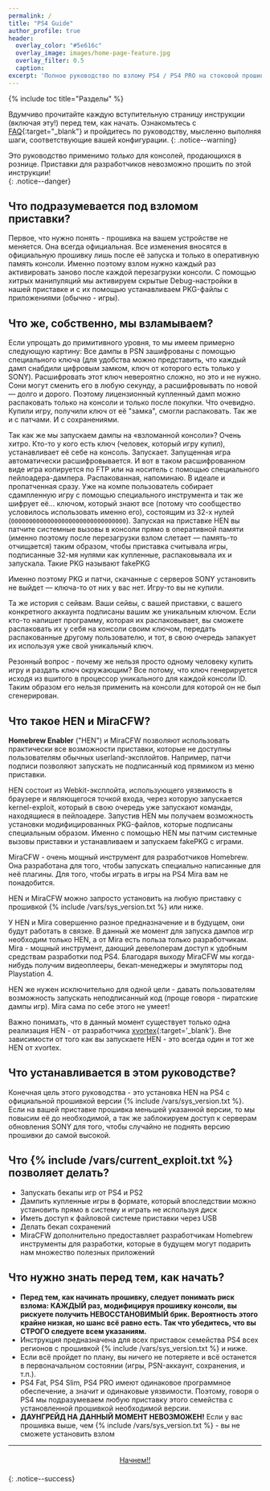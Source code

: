 ```yaml
---
permalink: /
title: "PS4 Guide"
author_profile: true
header:
  overlay_color: "#5e616c"
  overlay_image: images/home-page-feature.jpg
  overlay_filter: 0.5
  caption:
excerpt: 'Полное руководство по взлому PS4 / PS4 PRO на стоковой прошивке версии 5.05 (5.07) и ниже<br />**Последнее изменение:** 6 июля 2018'
---
```


{% include toc title="Разделы" %}

Вдумчиво прочитайте каждую вступительную страницу инструкции (включая эту!) перед тем, как начать. Ознакомьтесь с [FAQ](faq){:target="_blank"} и пройдитесь по руководству, мысленно выполняя шаги, соответствующие вашей конфигурации. 
{: .notice--warning}

Это руководство применимо *только* для консолей, продающихся в рознице. Приставки для разработчиков невозможно прошить по этой инструкции!  
{: .notice--danger}

## Что подразумевается под взломом приставки?

Первое, что нужно понять - прошивка на вашем устройстве не меняется. Она всегда официальная. Все изменения вносятся в официальную прошивку лишь после её запуска и только в оперативную память консоли. Именно поэтому взлом нужно каждый раз активировать заново после каждой перезагрузки консоли. С помощью хитрых манипуляций мы активируем скрытые Debug-настройки в нашей приставке и с их помощью устанавливаем PKG-файлы с приложениями (обычно - игры). 

## Что же, собственно, мы взламываем? 

Если упрощать до примитивного уровня, то мы имеем примерно следующую картину: 
Все дампы в PSN зашифрованы с помощью специального ключа (для удобства можно представить, что каждый дамп снабдили цифровым замком, ключ от которого есть только у SONY). Расшифровать этот ключ невероятно сложно, но это и не нужно. Сони могут сменить его в любую секунду, а расшифровывать по новой — долго и дорого. Поэтому лицензионный купленный дамп можно распаковать только на консоли и только после покупки. Что очевидно. Купили игру, получили ключ от её "замка", смогли распаковать. Так же и с патчами. И с сохранениями. 

Так как же мы запускаем дампы на «взломанной консоли»? Очень хитро. Кто-то у кого есть ключ (человек, который игру купил), устанавливает её себе на консоль. Запускает. Запущенная игра автоматически расшифровывается. И вот в таком расшифрованном виде игра копируется по FTP или на носитель с помощью специального пейлоадера-дампера. Распакованная, напоминаю. В идеале и пропатченная сразу. Уже на компе пользователь собирает сдампленную игру с помощью специального инструмента и так же шифрует её… ключом, который знают все (потому что сообщество условилось использовать именно его), состоящим из 32-х нулей (`00000000000000000000000000000000`). Запуская на приставке HEN вы патчите системные вызовы в консоли прямо в оперативной памяти (именно поэтому после перезагрузки взлом слетает — память-то отчищается) таким образом, чтобы приставка считывала игры, подписанные 32-мя нулями как купленные, распаковывала их и запускала. Такие PKG называют fakePKG

Именно поэтому PKG и патчи, скачанные с серверов SONY установить не выйдет — ключа-то от них у вас нет. Игру-то вы не купили.

Та же история с сейвам. Ваши сейвы, с вашей приставки, с вашего конкретного аккаунта подписаны вашим же уникальным ключом. Если кто-то напишет программу, которая их распаковывает, вы сможете распаковать их у себя на консоли своим ключом, передать распакованные другому пользователю, и тот, в свою очередь запакует их используя уже свой уникальный ключ. 

Резонный вопрос - почему же нельзя просто одному человеку купить игру и раздать ключ окружающим? Все потому, что ключ генерируется исходя из вшитого в процессор уникального для каждой консоли ID. Таким образом его нельзя применить на консоли для которой он не был сгенерирован.  

## Что такое HEN и MiraCFW?

**Homebrew Enabler** ("HEN") и MiraCFW позволяют использовать практически все возможности приставки, которые не доступны пользователям обычных userland-эксплойтов. Например, патчи подписи позволяют запускать не подписанный код прямиком из меню приставки.

HEN состоит из Webkit-эксплойта, использующего уязвимость в браузере и являющегося точкой входа, через которую запускается kernel-exploit, который в свою очередь уже запускают команды, находящиеся в пейлоадере. Запустив HEN мы получаем возможность установки модифицированных PKG-файлов, которые подписаны специальным образом. Именно с помощью HEN мы патчим системные вызовы приставки и устанавливаем и запускаем fakePKG с играми. 

MiraCFW - очень мощный инструмент для разработчиков Homebrew. Она разработана для того, чтобы запускать специально написанные для неё плагины. Для того, чтобы играть в игры на PS4 Mira вам не понадобится. 

HEN и MiraCFW можно запросто установить на любую приставку с прошивкой {% include /vars/sys_version.txt %} или ниже.

У HEN и Mira совершенно разное предназначение и в будущем, они будут работать в связке. В данный же момент для запуска дампов игр необходим только HEN, а от Mira есть польза только разработчикам. Mira - мощный инструмент, дающий девелоперам доступ к удобным средствам разработки под PS4. Благодаря выходу MiraCFW мы когда-нибудь получим видеоплееры, бекап-менеджеры и эмуляторы под Playstation 4. 

HEN же нужен исключительно для одной цели - давать пользователям возможность запускать неподписанный код (проще говоря - пиратские дампы игр). Mira сама по себе этого не умеет!

Важно понимать, что в данный момент существует только одна реализация HEN - от разработчика [xvortex](https://github.com/xvortex){:target='_blank'}. Вне зависимости от того как вы запускаете HEN - это всегда один и тот же HEN от xvortex. 

## Что устанавливается в этом руководстве?

Конечная цель этого руководства - это установка HEN на PS4 с официальной прошивкой версии {% include /vars/sys_version.txt %}. Если на вашей приставке прошивка меньшей указанной версии, то мы повысим её до необходимой, а так же заблокируем доступ к серверам обновления SONY для того, чтобы случайно не поднять версию прошивки до самой высокой.

## Что {% include /vars/current_exploit.txt %} позволяет делать?

+ Запускать бекапы игр от PS4 и PS2
+ Дампить купленные игры в формате, который впоследствии можно установить прямо в систему и играть не используя диск
+ Иметь доступ к файловой системе приставки через USB
+ Делать бекап сохранений 
+ MiraCFW дополнительно предоставляет разработчикам Homebrew инструменты для разработки, которые в будущем могут подарить нам множество полезных приложений

## Что нужно знать перед тем, как начать?

+ **Перед тем, как начинать прошивку, следует понимать риск взлома: КАЖДЫЙ раз, модифицируя прошивку консоли, вы рискуете получить НЕВОССТАНОВИМЫЙ брик. Вероятность этого крайне низкая, но шанс всё равно есть. Так что убедитесь, что вы СТРОГО следуете всем указаниям.**
+ Инструкция предназначена для всех приставок семейства PS4 всех регионов с прошивкой {% include /vars/sys_version.txt %} и ниже.
+ Если всё пройдет по плану, вы ничего не потеряете и всё останется в первоначальном состоянии (игры, PSN-аккаунт, сохранения, и т.п.).
+ PS4 Fat, PS4 Slim, PS4 PRO имеют одинаковое программное обеспечение, а значит и одинаковые уязвимости. Поэтому, говоря о PS4 мы подразумеваем любую приставку этого семейства с установленной прошивкой необходимой версии. 
+ **ДАУНГРЕЙД НА ДАННЫЙ МОМЕНТ НЕВОЗМОЖЕН!** Если у вас прошивка выше, чем {% include /vars/sys_version.txt %} - вы не сможете установить взлом

___

<center><a href="get-started" style="margin:20px auto; text-align:center; display:block; width:200px;" class="btn btn--short">Начнем!!</a></center>
{: .notice--success}